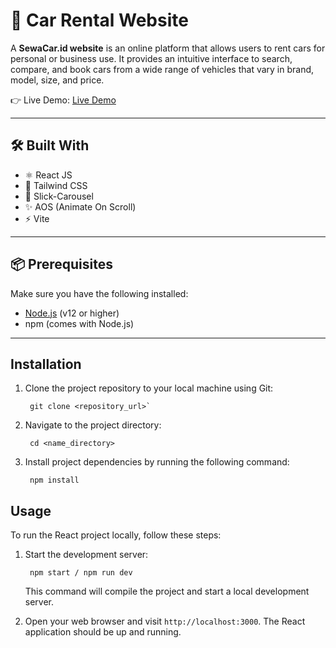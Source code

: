# 🚗 Car Rental Website

A **SewaCar.id website** is an online platform that allows users to rent cars for personal or business use. It provides an intuitive interface to search, compare, and book cars from a wide range of vehicles that vary in brand, model, size, and price.

👉 Live Demo: <a href=''>Live Demo</a>

---

## 🛠️ Built With

- ⚛️ React JS  
- 🎨 Tailwind CSS  
- 🎠 Slick-Carousel  
- ✨ AOS (Animate On Scroll)  
- ⚡ Vite  

---

## 📦 Prerequisites

Make sure you have the following installed:

- [Node.js](https://nodejs.org/) (v12 or higher)
- npm (comes with Node.js)

---


## Installation

1.  Clone the project repository to your local machine using Git:
    ```
     git clone <repository_url>` 
    ```
2.  Navigate to the project directory:
    
    ```
     cd <name_directory>
    ``` 
    
3.  Install project dependencies by running the following command:
    
    ``` 
     npm install
    ```  
    

## Usage

To run the React project locally, follow these steps:

1.  Start the development server:

    ``` 
     npm start / npm run dev
    ``` 
    This command will compile the project and start a local development server.
    
2.  Open your web browser and visit `http://localhost:3000`. The React application should be up and running.
    
    
